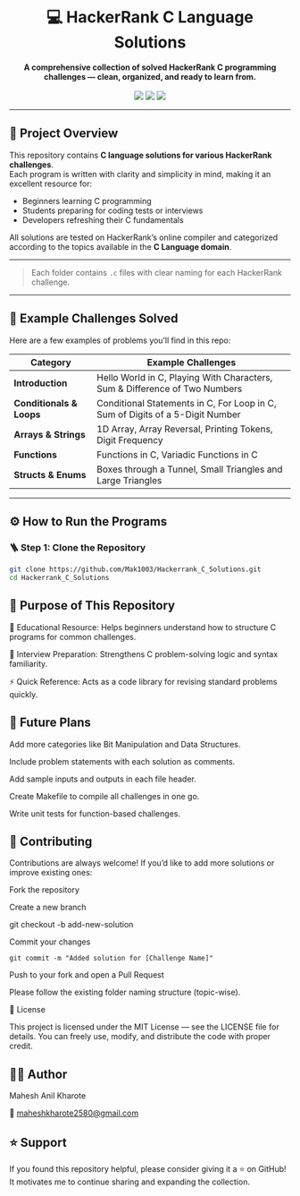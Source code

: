 <h1 align="center">💻 HackerRank C Language Solutions</h1>

<p align="center">
  <b>A comprehensive collection of solved HackerRank C programming challenges — clean, organized, and ready to learn from.</b>  
  <br><br>
  <img src="https://img.shields.io/badge/Language-C-blue?style=for-the-badge&logo=c">
  <img src="https://img.shields.io/badge/Platform-HackerRank-green?style=for-the-badge&logo=hackerrank">
  <img src="https://img.shields.io/badge/License-MIT-yellow?style=for-the-badge">
</p>

---

## 🧾 Project Overview

This repository contains **C language solutions for various HackerRank challenges**.  
Each program is written with clarity and simplicity in mind, making it an excellent resource for:
- Beginners learning C programming
- Students preparing for coding tests or interviews
- Developers refreshing their C fundamentals

All solutions are tested on HackerRank’s online compiler and categorized according to the topics available in the **C Language domain**.

---

> Each folder contains `.c` files with clear naming for each HackerRank challenge.

---

## 🧩 Example Challenges Solved

Here are a few examples of problems you’ll find in this repo:

| Category | Example Challenges |
|-----------|--------------------|
| **Introduction** | Hello World in C, Playing With Characters, Sum & Difference of Two Numbers |
| **Conditionals & Loops** | Conditional Statements in C, For Loop in C, Sum of Digits of a 5-Digit Number |
| **Arrays & Strings** | 1D Array, Array Reversal, Printing Tokens, Digit Frequency |
| **Functions** | Functions in C, Variadic Functions in C |
| **Structs & Enums** | Boxes through a Tunnel, Small Triangles and Large Triangles |

---

## ⚙️ How to Run the Programs

### 🪜 Step 1: Clone the Repository
```bash
git clone https://github.com/Mak1003/Hackerrank_C_Solutions.git
cd Hackerrank_C_Solutions
```

## 🎯 Purpose of This Repository

📘 Educational Resource: Helps beginners understand how to structure C programs for common challenges.

🧠 Interview Preparation: Strengthens C problem-solving logic and syntax familiarity.

⚡ Quick Reference: Acts as a code library for revising standard problems quickly.

## 🔮 Future Plans

Add more categories like Bit Manipulation and Data Structures.

Include problem statements with each solution as comments.

Add sample inputs and outputs in each file header.

Create Makefile to compile all challenges in one go.

Write unit tests for function-based challenges.

## 🤝 Contributing

Contributions are always welcome!
If you’d like to add more solutions or improve existing ones:

Fork the repository

Create a new branch

git checkout -b add-new-solution


Commit your changes
```
git commit -m "Added solution for [Challenge Name]"
```

Push to your fork and open a Pull Request

Please follow the existing folder naming structure (topic-wise).

🧾 License

This project is licensed under the MIT License — see the LICENSE
 file for details.
You can freely use, modify, and distribute the code with proper credit.

## 👨‍💻 Author

Mahesh Anil Kharote

📧 maheshkharote2580@gmail.com


## ⭐ Support

If you found this repository helpful, please consider giving it a ⭐ on GitHub!
It motivates me to continue sharing and expanding the collection.
